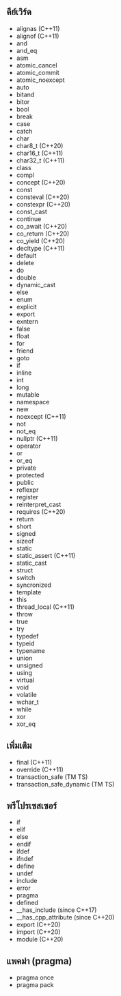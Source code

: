 ## คีย์เวิร์ด
* alignas (C++11)
* alignof (C++11)
* and
* and_eq
* asm
* atomic_cancel
* atomic_commit
* atomic_noexcept
* auto
* bitand
* bitor
* bool
* break
* case
* catch
* char
* char8_t (C++20)
* char16_t (C++11)
* char32_t (C++11)
* class
* compl
* concept (C++20)
* const
* consteval (C++20)
* constexpr (C++20)
* const_cast
* continue
* co_await (C++20)
* co_return (C++20)
* co_yield (C++20)
* decltype (C++11)
* default
* delete
* do
* double
* dynamic_cast
* else
* enum
* explicit
* export 
* exntern
* false
* float
* for
* friend
* goto
* if
* inline
* int
* long
* mutable
* namespace
* new
* noexcept (C++11)
* not
* not_eq
* nullptr (C++11)
* operator
* or
* or_eq
* private
* protected
* public
* reflexpr
* register
* reinterpret_cast
* requires (C++20)
* return
* short
* signed
* sizeof
* static
* static_assert (C++11)
* static_cast
* struct
* switch
* syncronized
* template
* this
* thread_local (C++11)
* throw
* true
* try
* typedef
* typeid
* typename
* union
* unsigned
* using
* virtual
* void
* volatile
* wchar_t
* while
* xor
* xor_eq

## เพิ่มเติม
* final (C++11)
* override (C++11)
* transaction_safe (TM TS)
* transaction_safe_dynamic (TM TS)

## พรีโปรเซสเซอร์
* if
* elif
* else
* endif
* ifdef
* ifndef
* define
* undef
* include
* error
* pragma
* defined
* __has_include (since C++17)
* __has_cpp_attribute (since C++20)
* export (C++20)
* import (C++20)
* module (C++20)

## แพคม่า (pragma)
* pragma once
* pragma pack